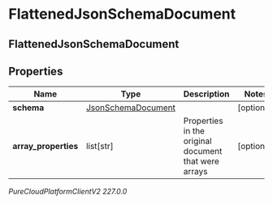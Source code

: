 # FlattenedJsonSchemaDocument

## FlattenedJsonSchemaDocument

## Properties

|Name | Type | Description | Notes|
|------------ | ------------- | ------------- | -------------|
| **schema** | [JsonSchemaDocument](JsonSchemaDocument) |  | [optional] |
| **array_properties** | list[str] | Properties in the original document that were arrays | [optional] |



_PureCloudPlatformClientV2 227.0.0_
